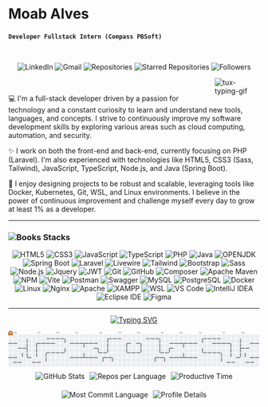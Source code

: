 # Moab Alves

**`Developer Fullstack Intern (Compass PBSoft)`**

<br>

<!-- Contact Badges -->
<p align="center">
  <!-- LinkedIn Badge -->
  <a href="https://www.linkedin.com/in/moab-alves-de-souza-3421082a6/" style="text-decoration: none;">
    <img alt="LinkedIn" title="Connect with me on LinkedIn" 
         src="https://custom-icon-badges.demolab.com/badge/-LinkedIn-282A36?style=for-the-badge&logo=linkedin&logoColor=white&labelColor=634781" 
         style="height: 27px;" /></a>

  <!-- Gmail Badge -->
  <a href="mailto:moab7alves@gmail.com" style="text-decoration: none;">
    <img alt="Gmail" title="Send me an email" 
         src="https://custom-icon-badges.demolab.com/badge/-Gmail-282A36?style=for-the-badge&logo=gmail&logoColor=white&labelColor=634781" 
         style="height: 27px;" /></a>

  <!-- GitHub Repositories Badge -->
  <a href="https://github.com/Moab07Alves?tab=repositories" style="text-decoration: none;">
    <img alt="Repositories" title="See my repositories on GitHub" 
         src="https://custom-icon-badges.demolab.com/badge/-Repositories-282A36?style=for-the-badge&logo=repo&logoColor=white&labelColor=634781" 
         style="height: 27px;" /></a>

 <!-- Starred Repositories Badge -->
  <a href="https://github.com/Moab07Alves?tab=stars" style="text-decoration: none;">
    <img alt="Starred Repositories" title="Repositories I've Starred" 
         src="https://custom-icon-badges.demolab.com/badge/-Starred%20Repos-282A36?style=for-the-badge&logo=star&logoColor=white&labelColor=634781" 
         style="height: 27px;" /></a>
         
  <!-- GitHub Followers Badge -->
<a href="https://github.com/Moab07Alves?tab=followers" style="text-decoration: none;">
  <img alt="Followers" title="My Followers on GitHub" 
       src="https://img.shields.io/github/followers/Moab07Alves?style=for-the-badge&color=634781&labelColor=282A36&logo=github&logoColor=white&cacheSeconds=1" 
       style="height: 27px;" /></a>
</p>

<!-- GitHub Logo -->

<img align="right" alt="tux-typing-gif" src="https://external-content.duckduckgo.com/iu/?u=https%3A%2F%2Fmedia.tenor.com%2FdHk-LfzHrtwAAAAj%2Flinux-computer.gif&f=1&nofb=1&ipt=7c3ad5bd59f54e8a996347ae2cf673f43853d1d1e827c1ddbe9f08041c20c378" width="90px" />

<br>

💻 I'm a full-stack developer driven by a passion for technology and a constant curiosity to learn and understand new tools, languages, and concepts. I strive to continuously improve my software development skills by exploring various areas such as cloud computing, automation, and security.

✨ I work on both the front-end and back-end, currently focusing on PHP (Laravel). I'm also experienced with technologies like HTML5, CSS3 (Sass, Tailwind), JavaScript, TypeScript, Node.js, and Java (Spring Boot).

🚀 I enjoy designing projects to be robust and scalable, leveraging tools like Docker, Kubernetes, Git, WSL, and Linux environments. I believe in the power of continuous improvement and challenge myself every day to grow at least 1% as a developer.

---

<h3><img src="https://raw.githubusercontent.com/Tarikul-Islam-Anik/Telegram-Animated-Emojis/main/Objects/Books.webp" alt="Books" width="30" height="30" /> Stacks </h3>

<div align="center">
  <!-- Linguagens de Programação -->
  <img alt="HTML5" src="https://img.shields.io/badge/HTML5-E34F26?style=for-the-badge&logo=html5&logoColor=white" />
  <img alt="CSS3" src="https://img.shields.io/badge/CSS3-1572B6?style=for-the-badge&logo=css3&logoColor=white" />
  <img alt="JavaScript" src="https://img.shields.io/badge/JavaScript-F7DF1E?style=for-the-badge&logo=javascript&logoColor=black" />
  <img alt="TypeScript" src="https://img.shields.io/badge/TypeScript-007ACC?style=for-the-badge&logo=typescript&logoColor=white" />
  <img alt="PHP" src="https://img.shields.io/badge/PHP-777BB4?style=for-the-badge&logo=php&logoColor=white" />
  <img alt="Java" src="https://img.shields.io/badge/Java-007396?style=for-the-badge&logo=java&logoColor=white" />
  <img alt="OPENJDK" src="https://img.shields.io/badge/OpenJDK-ED8B00?style=for-the-badge&logo=openjdk&logoColor=white" />

  <!-- Frameworks e Bibliotecas -->
  <img alt="Spring Boot" src="https://img.shields.io/badge/Spring_Boot-6DB33F?style=for-the-badge&logo=spring-boot&logoColor=white" />
  <img alt="Laravel" src="https://img.shields.io/badge/Laravel-FF2D20?style=for-the-badge&logo=laravel&logoColor=white" />
  <img alt="Livewire" src="https://img.shields.io/badge/livewire-4e56a6?style=for-the-badge&logo=livewire&logoColor=white" />
  <img alt="Tailwind" src="https://img.shields.io/badge/Tailwind_CSS-38B2AC?style=for-the-badge&logo=tailwind-css&logoColor=white" />
  <img alt="Bootstrap" src="https://img.shields.io/badge/Bootstrap-563D7C?style=for-the-badge&logo=bootstrap&logoColor=white" />
  <img alt="Sass" src="https://img.shields.io/badge/Sass-CC6699?style=for-the-badge&logo=sass&logoColor=white" />
  <img alt="Node.js" src="https://img.shields.io/badge/Node.js-339933?style=for-the-badge&logo=nodedotjs&logoColor=white" />
  <img alt="Jquery" src="https://img.shields.io/badge/jQuery-0769AD?style=for-the-badge&logo=jquery&logoColor=white" />
  <img alt="JWT" src="https://img.shields.io/badge/JWT-000000?style=for-the-badge&logo=JSON%20web%20tokens&logoColor=white" />

  <!-- Ferramentas de Desenvolvimento -->
  <img alt="Git" src="https://img.shields.io/badge/Git-F05032?style=for-the-badge&logo=git&logoColor=white" />
  <img alt="GitHub" src="https://img.shields.io/badge/GitHub-181717?style=for-the-badge&logo=github&logoColor=white" />
  <img alt="Composer" src="https://img.shields.io/badge/Composer-885630?style=for-the-badge&logo=composer&logoColor=white" />
  <img alt="Apache Maven" src="https://img.shields.io/badge/apache_maven-C71A36?style=for-the-badge&logo=apachemaven&logoColor=white" />
  <img alt="NPM" src="https://img.shields.io/badge/npm-CB3837?style=for-the-badge&logo=npm&logoColor=white" />
  <img alt="Vite" src="https://img.shields.io/badge/Vite-B73BFE?style=for-the-badge&logo=vite&logoColor=FFD62E" />
  <img alt="Postman" src="https://img.shields.io/badge/Postman-FF6C37?style=for-the-badge&logo=Postman&logoColor=white" />
  <img alt="Swagger" src="https://img.shields.io/badge/Swagger-6BA539?style=for-the-badge&logo=swagger&logoColor=white" />

  <!-- Banco de Dados -->
  <img alt="MySQL" src="https://img.shields.io/badge/MySQL-4479A1?style=for-the-badge&logo=mysql&logoColor=white" />
  <img alt="PostgreSQL" src="https://img.shields.io/badge/PostgreSQL-4169E1?style=for-the-badge&logo=postgresql&logoColor=white" />

  <!-- Ambientes e Servidores -->
  <img alt="Docker" src="https://img.shields.io/badge/Docker-2496ED?style=for-the-badge&logo=docker&logoColor=white" />
  <img alt="Linux" src="https://img.shields.io/badge/Linux-FCC624?style=for-the-badge&logo=linux&logoColor=black" />
  <img alt="Nginx" src="https://img.shields.io/badge/Nginx-009639?style=for-the-badge&logo=nginx&logoColor=white" />
  <img alt="Apache" src="https://img.shields.io/badge/Apache-D22128?style=for-the-badge&logo=Apache&logoColor=white" />
  <img alt="XAMPP" src="https://img.shields.io/badge/Xampp-F37623?style=for-the-badge&logo=xampp&logoColor=white" />
  <img alt="WSL" src="https://img.shields.io/badge/WSL-4D97FF?style=for-the-badge&logo=windows&logoColor=white" />

  <!-- IDEs e Editores -->
  <img alt="VS Code" src="https://img.shields.io/badge/VS%20Code-007ACC?style=for-the-badge&logo=visualstudiocode&logoColor=white" />
  <img alt="IntelliJ IDEA" src="https://img.shields.io/badge/IntelliJ_IDEA-000000.svg?style=for-the-badge&logo=intellij-idea&logoColor=white" />
  <img alt="Eclipse IDE" src="https://img.shields.io/badge/Eclipse_IDE-2C2255?style=for-the-badge&logo=eclipseide&logoColor=white" />
  <img alt="Figma" src="https://img.shields.io/badge/Figma-F24E1E?style=for-the-badge&logo=figma&logoColor=white" />
</div>


---

<!-- Typing SVG -->
<p align="center">
  <a href="https://git.io/typing-svg">
    <img 
      src="https://readme-typing-svg.demolab.com?font=Fira+Code&pause=1000&color=F1F2ED&width=500&center=true&vCenter=true&size=17&lines=Knowledge+is+boldness;Better+than+yesterday" 
      alt="Typing SVG" 
    />
  </a>
</p>

<picture>
  <source media="(prefers-color-scheme: dark)" srcset="https://raw.githubusercontent.com/Moab07Alves/Moab07Alves/output/pacman-contribution-graph-dark.svg">
  <source media="(prefers-color-scheme: light)" srcset="https://raw.githubusercontent.com/Moab07Alves/Moab07Alves/output/pacman-contribution-graph.svg">
  <img alt="Pac-Man Contribution Graph" src="https://raw.githubusercontent.com/Moab07Alves/Moab07Alves/output/pacman-contribution-graph.svg" />
</picture>

<div style="display: flex; flex-direction: column; align-items: center; gap: 20px;">

  <!-- Linha 1: Três primeiros -->
  <div style="display: flex; justify-content: center; gap: 10px; flex-wrap: wrap;">
    <img src="http://github-profile-summary-cards.vercel.app/api/cards/stats?username=Moab07Alves&theme=dracula" alt="GitHub Stats" />
    <img src="http://github-profile-summary-cards.vercel.app/api/cards/repos-per-language?username=Moab07Alves&theme=dracula&exclude={exclude}" alt="Repos per Language" />
    <img src="http://github-profile-summary-cards.vercel.app/api/cards/productive-time?username=Moab07Alves&theme=dracula&utcOffset=8" alt="Productive Time" />
  </div>

  <!-- Linha 2: Dois últimos -->
  <div style="display: flex; justify-content: center; gap: 10px; flex-wrap: wrap;">
    <img src="http://github-profile-summary-cards.vercel.app/api/cards/most-commit-language?username=Moab07Alves&theme=dracula&exclude={exclude}" alt="Most Commit Language" />
    <img src="http://github-profile-summary-cards.vercel.app/api/cards/profile-details?username=Moab07Alves&theme=dracula" alt="Profile Details" />
  </div>

</div>
